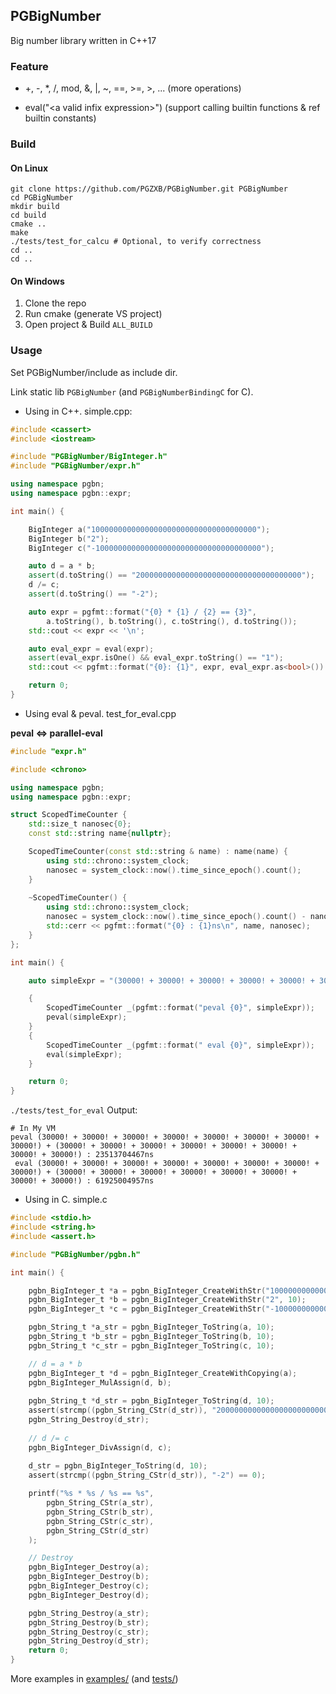 ## PGBigNumber
Big number library written in C++17

### Feature
* +, -, *, /, mod, &, |, ~, ==, >=, >, ... (more operations)

* eval("\<a valid infix expression\>") (support calling builtin functions & ref builtin constants)

### Build
#### On Linux
```shell
git clone https://github.com/PGZXB/PGBigNumber.git PGBigNumber
cd PGBigNumber
mkdir build
cd build
cmake ..
make
./tests/test_for_calcu # Optional, to verify correctness 
cd ..
cd ..
```
#### On Windows
1. Clone the repo
2. Run cmake (generate VS project)
3. Open project & Build `ALL_BUILD`
### Usage

Set PGBigNumber/include as include dir.

Link static lib `PGBigNumber` (and `PGBigNumberBindingC` for C).
* Using in C++. simple.cpp:
```C++
#include <cassert>
#include <iostream>

#include "PGBigNumber/BigInteger.h"
#include "PGBigNumber/expr.h"

using namespace pgbn;
using namespace pgbn::expr;

int main() {

    BigInteger a("1000000000000000000000000000000000000");
    BigInteger b("2");
    BigInteger c("-1000000000000000000000000000000000000");

    auto d = a * b;
    assert(d.toString() == "2000000000000000000000000000000000000");
    d /= c;
    assert(d.toString() == "-2");

    auto expr = pgfmt::format("{0} * {1} / {2} == {3}",
        a.toString(), b.toString(), c.toString(), d.toString());
    std::cout << expr << '\n';

    auto eval_expr = eval(expr);
    assert(eval_expr.isOne() && eval_expr.toString() == "1");
    std::cout << pgfmt::format("{0}: {1}", expr, eval_expr.as<bool>()) << '\n';

    return 0;
}
```
* Using eval & peval. test_for_eval.cpp

**peval <=> parallel-eval**
```C++
#include "expr.h"

#include <chrono>

using namespace pgbn;
using namespace pgbn::expr;

struct ScopedTimeCounter {
    std::size_t nanosec{0};
    const std::string name{nullptr};

    ScopedTimeCounter(const std::string & name) : name(name) {
        using std::chrono::system_clock;
        nanosec = system_clock::now().time_since_epoch().count();
    }
    
    ~ScopedTimeCounter() {
        using std::chrono::system_clock;
        nanosec = system_clock::now().time_since_epoch().count() - nanosec;
        std::cerr << pgfmt::format("{0} : {1}ns\n", name, nanosec);
    }
};

int main() {

    auto simpleExpr = "(30000! + 30000! + 30000! + 30000! + 30000! + 30000! + 30000! + 30000!) + (30000! + 30000! + 30000! + 30000! + 30000! + 30000! + 30000! + 30000!)";

    {
        ScopedTimeCounter _(pgfmt::format("peval {0}", simpleExpr));
        peval(simpleExpr);
    }
    {
        ScopedTimeCounter _(pgfmt::format(" eval {0}", simpleExpr));
        eval(simpleExpr);
    }

    return 0;
}

```
`./tests/test_for_eval` Output:
```shell
# In My VM
peval (30000! + 30000! + 30000! + 30000! + 30000! + 30000! + 30000! + 30000!) + (30000! + 30000! + 30000! + 30000! + 30000! + 30000! + 30000! + 30000!) : 23513704467ns
 eval (30000! + 30000! + 30000! + 30000! + 30000! + 30000! + 30000! + 30000!) + (30000! + 30000! + 30000! + 30000! + 30000! + 30000! + 30000! + 30000!) : 61925004957ns
```
* Using in C. simple.c
```C
#include <stdio.h>
#include <string.h>
#include <assert.h>

#include "PGBigNumber/pgbn.h"

int main() {

    pgbn_BigInteger_t *a = pgbn_BigInteger_CreateWithStr("1000000000000000000000000000000000000", 10);
    pgbn_BigInteger_t *b = pgbn_BigInteger_CreateWithStr("2", 10);
    pgbn_BigInteger_t *c = pgbn_BigInteger_CreateWithStr("-1000000000000000000000000000000000000", 10);

    pgbn_String_t *a_str = pgbn_BigInteger_ToString(a, 10);
    pgbn_String_t *b_str = pgbn_BigInteger_ToString(b, 10);
    pgbn_String_t *c_str = pgbn_BigInteger_ToString(c, 10);

    // d = a * b
    pgbn_BigInteger_t *d = pgbn_BigInteger_CreateWithCopying(a);
    pgbn_BigInteger_MulAssign(d, b);
    
    pgbn_String_t *d_str = pgbn_BigInteger_ToString(d, 10);
    assert(strcmp((pgbn_String_CStr(d_str)), "2000000000000000000000000000000000000") == 0);
    pgbn_String_Destroy(d_str);
    
    // d /= c
    pgbn_BigInteger_DivAssign(d, c);
    
    d_str = pgbn_BigInteger_ToString(d, 10);
    assert(strcmp((pgbn_String_CStr(d_str)), "-2") == 0);

    printf("%s * %s / %s == %s",
        pgbn_String_CStr(a_str),
        pgbn_String_CStr(b_str),
        pgbn_String_CStr(c_str),
        pgbn_String_CStr(d_str)
    );

    // Destroy
    pgbn_BigInteger_Destroy(a);
    pgbn_BigInteger_Destroy(b);
    pgbn_BigInteger_Destroy(c);
    pgbn_BigInteger_Destroy(d);

    pgbn_String_Destroy(a_str);
    pgbn_String_Destroy(b_str);
    pgbn_String_Destroy(c_str);
    pgbn_String_Destroy(d_str);
    return 0;
}
```

More examples in [examples/](https://github.com/PGZXB/PGBigNumber/tree/master/examples) (and [tests/](https://github.com/PGZXB/PGBigNumber/tree/master/tests))

